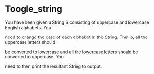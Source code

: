 # Toogle_string

You have been given a String S consisting of uppercase and lowercase English alphabets. You

need to change the case of each alphabet in this String. That is, all the uppercase letters should

be converted to lowercase and all the lowercase letters should be converted to uppercase. You

need to then print the resultant String to output.
